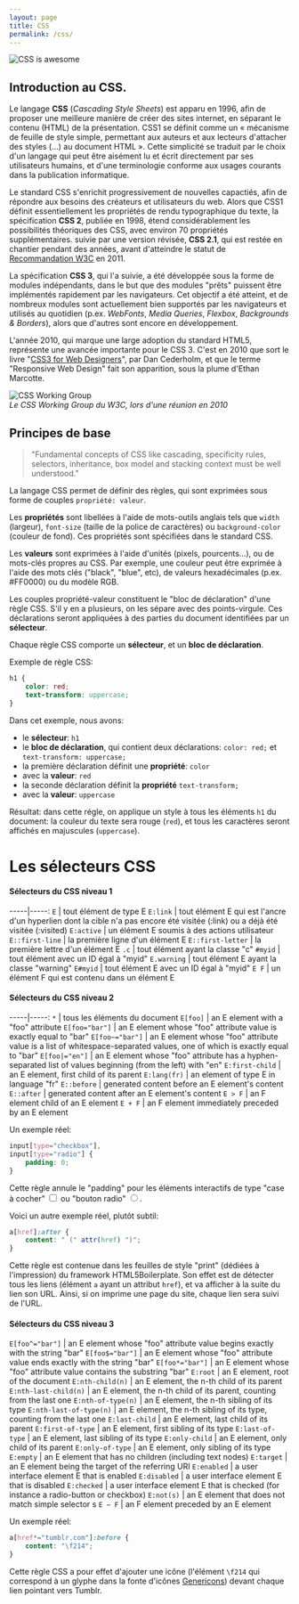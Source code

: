 ```yaml
---
layout: page
title: CSS
permalink: /css/
---
```


![CSS is awesome](/cours-web/cours-css/img/css-is-awesome.jpeg)

Introduction au CSS.
-------

Le langage **CSS** (*Cascading Style Sheets*) est apparu en 1996, afin de proposer une meilleure manière de créer des sites internet, en séparant le contenu (HTML) de la présentation. CSS1 se définit comme un « mécanisme de feuille de style simple, permettant aux auteurs et aux lecteurs d'attacher des styles (…) au document HTML ». Cette simplicité se traduit par le choix d'un langage qui peut être aisément lu et écrit directement par ses utilisateurs humains, et d'une terminologie conforme aux usages courants dans la publication informatique.

Le standard CSS s'enrichit progressivement de nouvelles capactiés, afin de répondre aux besoins des créateurs et utilisateurs du web. Alors que CSS1 définit essentiellement les propriétés de rendu typographique du texte, la spécification **CSS 2**, publiée en 1998, étend considérablement les possibilités théoriques des CSS, avec environ 70 propriétés supplémentaires. suivie par une version révisée, **CSS 2.1**, qui est restée en chantier pendant des années, avant d'atteindre le statut de [Recommandation W3C](https://www.w3.org/TR/CSS2/) en 2011. 

La spécification **CSS 3**, qui l'a suivie, a été développée sous la forme de modules indépendants, dans le but que des modules "prêts" puissent être implémentés rapidement par les navigateurs. Cet objectif a été atteint, et de nombreux modules sont actuellement bien supportés par les navigateurs et utilisés au quotidien (p.ex. *WebFonts*, *Media Queries*, *Flexbox*, *Backgrounds & Borders*), alors que d'autres sont encore en développement.

L'année 2010, qui marque une large adoption du standard HTML5, représente une avancée importante pour le CSS 3. C'est en 2010 que sort le livre "[CSS3 for Web Designers](https://abookapart.com/products/css3-for-web-designers)", par Dan Cederholm, et que le terme "Responsive Web Design" fait son apparition, sous la plume d'Ethan Marcotte.

![CSS Working Group](/cours-web/cours-css/img/CSSWG2010.jpg)    
*Le CSS Working Group du W3C, lors d'une réunion en 2010*

Principes de base
----------

> "Fundamental concepts of CSS like cascading, specificity rules, selectors, inheritance, box model and stacking context must be well understood."

La langage CSS permet de définir des règles, qui sont exprimées sous forme de couples `propriété: valeur`.

Les **propriétés** sont libellées à l'aide de mots-outils anglais tels que `width` (largeur), `font-size` (taille de la police de caractères) ou `background-color` (couleur de fond). Ces propriétés sont spécifiées dans le standard CSS.

Les **valeurs** sont exprimées à l'aide d'unités (pixels, pourcents...), ou de mots-clés propres au CSS. Par exemple, une couleur peut être exprimée à l'aide des mots clés ("black", "blue", etc), de valeurs hexadécimales (p.ex. #FF0000) ou du modèle RGB.

Les couples propriété-valeur constituent le "bloc de déclaration" d'une règle CSS. S'il y en a plusieurs, on les sépare avec des points-virgule. Ces déclarations seront appliquées à des parties du document identifiées par un **sélecteur**.

Chaque règle CSS comporte un **sélecteur**, et un **bloc de déclaration**.

Exemple de règle CSS:

```css
h1 {
    color: red;
    text-transform: uppercase;
}
```

Dans cet exemple, nous avons: 

* le **sélecteur**: `h1`
* le **bloc de déclaration**, qui contient deux déclarations: `color: red;` et `text-transform: uppercase;`
* la première déclaration définit une **propriété**: `color`
* avec la **valeur**: `red`
* la seconde déclaration définit la **propriété** `text-transform;`
* avec la **valeur**: `uppercase`

Résultat: dans cette régle, on applique un style à tous les éléments `h1` du document: la couleur du texte sera rouge (`red`), et tous les caractères seront affichés en majuscules (`uppercase`).

Les sélecteurs CSS
===

#### Sélecteurs du CSS niveau 1

-----|-----:
`E` | tout élément de type E
`E:link` | tout élément E qui est l'ancre d'un hyperlien dont la cible n'a pas encore été visitée (:link) ou a déjà été visitée (:visited)
`E:active` | un élément E soumis à des actions utilisateur
`E::first-line` | la première ligne d'un élément E
`E::first-letter` | la première lettre d'un élément E
`.c` | tout élément ayant la classe "c"
`#myid` | tout élément avec un ID égal à "myid"
`E.warning` | tout élément E ayant la classe "warning"
`E#myid` | tout élément E avec un ID égal à "myid"
`E F` | un élément F qui est contenu dans un élément E

#### Sélecteurs du CSS niveau 2

-----|-----:
`*` | tous les éléments du document
`E[foo]` | an E element with a "foo" attribute
`E[foo="bar"]` | an E element whose "foo" attribute value is exactly equal to "bar"
`E[foo~="bar"]` | an E element whose "foo" attribute value is a list of whitespace-separated values, one of which is exactly equal to "bar"
`E[foo|="en"]` | an E element whose "foo" attribute has a hyphen-separated list of values beginning (from the left) with "en"
`E:first-child` | an E element, first child of its parent
`E:lang(fr)` | an element of type E in language "fr"
`E::before` | generated content before an E element's content
`E::after` | generated content after an E element's content
`E > F` | an F element child of an E element
`E + F` | an F element immediately preceded by an E element

Un exemple réel:

```css
input[type="checkbox"],
input[type="radio"] {
	padding: 0;
}
```

Cette règle annule le "padding" pour les éléments interactifs de type "case à cocher" <input type="checkbox"> ou "bouton radio" <input type="radio">.

Voici un autre exemple réel, plutôt subtil:

```css
a[href]:after {
	content: " (" attr(href) ")";
}
```

Cette règle est contenue dans les feuilles de style "print" (dédiées à l'impression) du framework HTML5Boilerplate. Son effet est de détecter tous les liens (élément `a` ayant un attribut `href`), et va afficher à la suite du lien son URL. Ainsi, si on imprime une page du site, chaque lien sera suivi de l'URL.

#### Sélecteurs du CSS niveau 3

`E[foo^="bar"]` | an E element whose "foo" attribute value begins exactly with the string "bar"
`E[foo$="bar"]` | an E element whose "foo" attribute value ends exactly with the string "bar"
`E[foo*="bar"]` | an E element whose "foo" attribute value contains the substring "bar"
`E:root` | an E element, root of the document
`E:nth-child(n)` | an E element, the n-th child of its parent
`E:nth-last-child(n)` | an E element, the n-th child of its parent, counting from the last one
`E:nth-of-type(n)` | an E element, the n-th sibling of its type
`E:nth-last-of-type(n)` | an E element, the n-th sibling of its type, counting from the last one
`E:last-child` | an E element, last child of its parent
`E:first-of-type` | an E element, first sibling of its type
`E:last-of-type` | an E element, last sibling of its type
`E:only-child` | an E element, only child of its parent
`E:only-of-type` | an E element, only sibling of its type
`E:empty` | an E element that has no children (including text nodes)
`E:target` | an E element being the target of the referring URI
`E:enabled` | a user interface element E that is enabled
`E:disabled` | a user interface element E that is disabled
`E:checked` | a user interface element E that is checked (for instance a radio-button or checkbox)
`E:not(s)` | an E element that does not match simple selector s
`E ~ F` | an F element preceded by an E element

Un exemple réel:

```css
a[href*="tumblr.com"]:before {
	content: "\f214";
}
```

Cette règle CSS a pour effet d'ajouter une icône (l'élément `\f214` qui correspond à un glyphe dans la fonte d'icônes [Genericons](https://genericons.com/)) devant chaque lien pointant vers Tumblr.

